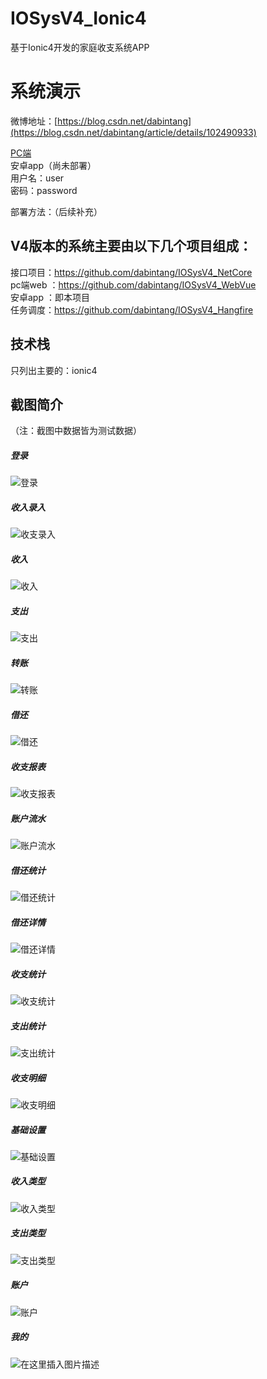 # IOSysV4_Ionic4
基于Ionic4开发的家庭收支系统APP

# 系统演示 
微博地址：[https://blog.csdn.net/dabintang](https://blog.csdn.net/dabintang/article/details/102490933)   

[PC端](http://172.81.235.6:20002)  
安卓app（尚未部署）  
用户名：user  
密码：password  

部署方法：（后续补充）  

## V4版本的系统主要由以下几个项目组成：  
接口项目：https://github.com/dabintang/IOSysV4_NetCore   
pc端web ：https://github.com/dabintang/IOSysV4_WebVue  
安卓app ：即本项目  
任务调度：https://github.com/dabintang/IOSysV4_Hangfire   

## 技术栈  
只列出主要的：ionic4  

## 截图简介  
（注：截图中数据皆为测试数据）  
##### 登录
![登录](https://img-blog.csdnimg.cn/20191010215528901.png?x-oss-process=image/watermark,type_ZmFuZ3poZW5naGVpdGk,shadow_10,text_aHR0cHM6Ly9ibG9nLmNzZG4ubmV0L2RhYmludGFuZw==,size_16,color_FFFFFF,t_70)
##### 收入录入
![收支录入](https://img-blog.csdnimg.cn/20191010215602469.png?x-oss-process=image/watermark,type_ZmFuZ3poZW5naGVpdGk,shadow_10,text_aHR0cHM6Ly9ibG9nLmNzZG4ubmV0L2RhYmludGFuZw==,size_16,color_FFFFFF,t_70)
##### 收入
![收入](https://img-blog.csdnimg.cn/20191010215634453.png?x-oss-process=image/watermark,type_ZmFuZ3poZW5naGVpdGk,shadow_10,text_aHR0cHM6Ly9ibG9nLmNzZG4ubmV0L2RhYmludGFuZw==,size_16,color_FFFFFF,t_70)
##### 支出
![支出](https://img-blog.csdnimg.cn/20191010215654178.png?x-oss-process=image/watermark,type_ZmFuZ3poZW5naGVpdGk,shadow_10,text_aHR0cHM6Ly9ibG9nLmNzZG4ubmV0L2RhYmludGFuZw==,size_16,color_FFFFFF,t_70)
##### 转账
![转账](https://img-blog.csdnimg.cn/20191010215721622.png?x-oss-process=image/watermark,type_ZmFuZ3poZW5naGVpdGk,shadow_10,text_aHR0cHM6Ly9ibG9nLmNzZG4ubmV0L2RhYmludGFuZw==,size_16,color_FFFFFF,t_70)
##### 借还
![借还](https://img-blog.csdnimg.cn/20191010215739133.png?x-oss-process=image/watermark,type_ZmFuZ3poZW5naGVpdGk,shadow_10,text_aHR0cHM6Ly9ibG9nLmNzZG4ubmV0L2RhYmludGFuZw==,size_16,color_FFFFFF,t_70)
##### 收支报表
![收支报表](https://img-blog.csdnimg.cn/20191010215757579.png?x-oss-process=image/watermark,type_ZmFuZ3poZW5naGVpdGk,shadow_10,text_aHR0cHM6Ly9ibG9nLmNzZG4ubmV0L2RhYmludGFuZw==,size_16,color_FFFFFF,t_70)
##### 账户流水
![账户流水](https://img-blog.csdnimg.cn/20191010215815800.png?x-oss-process=image/watermark,type_ZmFuZ3poZW5naGVpdGk,shadow_10,text_aHR0cHM6Ly9ibG9nLmNzZG4ubmV0L2RhYmludGFuZw==,size_16,color_FFFFFF,t_70)
##### 借还统计
![借还统计](https://img-blog.csdnimg.cn/20191010215842352.png?x-oss-process=image/watermark,type_ZmFuZ3poZW5naGVpdGk,shadow_10,text_aHR0cHM6Ly9ibG9nLmNzZG4ubmV0L2RhYmludGFuZw==,size_16,color_FFFFFF,t_70)
##### 借还详情
![借还详情](https://img-blog.csdnimg.cn/20191010215901876.png?x-oss-process=image/watermark,type_ZmFuZ3poZW5naGVpdGk,shadow_10,text_aHR0cHM6Ly9ibG9nLmNzZG4ubmV0L2RhYmludGFuZw==,size_16,color_FFFFFF,t_70)
##### 收支统计
![收支统计](https://img-blog.csdnimg.cn/2019101021592261.png?x-oss-process=image/watermark,type_ZmFuZ3poZW5naGVpdGk,shadow_10,text_aHR0cHM6Ly9ibG9nLmNzZG4ubmV0L2RhYmludGFuZw==,size_16,color_FFFFFF,t_70)
##### 支出统计
![支出统计](https://img-blog.csdnimg.cn/20191010215942449.png?x-oss-process=image/watermark,type_ZmFuZ3poZW5naGVpdGk,shadow_10,text_aHR0cHM6Ly9ibG9nLmNzZG4ubmV0L2RhYmludGFuZw==,size_16,color_FFFFFF,t_70)
##### 收支明细
![收支明细](https://img-blog.csdnimg.cn/20191010220011492.png?x-oss-process=image/watermark,type_ZmFuZ3poZW5naGVpdGk,shadow_10,text_aHR0cHM6Ly9ibG9nLmNzZG4ubmV0L2RhYmludGFuZw==,size_16,color_FFFFFF,t_70)
##### 基础设置
![基础设置](https://img-blog.csdnimg.cn/20191010220043836.png?x-oss-process=image/watermark,type_ZmFuZ3poZW5naGVpdGk,shadow_10,text_aHR0cHM6Ly9ibG9nLmNzZG4ubmV0L2RhYmludGFuZw==,size_16,color_FFFFFF,t_70)
##### 收入类型
![收入类型](https://img-blog.csdnimg.cn/20191010220105231.png?x-oss-process=image/watermark,type_ZmFuZ3poZW5naGVpdGk,shadow_10,text_aHR0cHM6Ly9ibG9nLmNzZG4ubmV0L2RhYmludGFuZw==,size_16,color_FFFFFF,t_70)
##### 支出类型
![支出类型](https://img-blog.csdnimg.cn/20191010220124709.png?x-oss-process=image/watermark,type_ZmFuZ3poZW5naGVpdGk,shadow_10,text_aHR0cHM6Ly9ibG9nLmNzZG4ubmV0L2RhYmludGFuZw==,size_16,color_FFFFFF,t_70)
##### 账户
![账户](https://img-blog.csdnimg.cn/20191010220142978.png?x-oss-process=image/watermark,type_ZmFuZ3poZW5naGVpdGk,shadow_10,text_aHR0cHM6Ly9ibG9nLmNzZG4ubmV0L2RhYmludGFuZw==,size_16,color_FFFFFF,t_70)
##### 我的
![在这里插入图片描述](https://img-blog.csdnimg.cn/20191010220159992.png?x-oss-process=image/watermark,type_ZmFuZ3poZW5naGVpdGk,shadow_10,text_aHR0cHM6Ly9ibG9nLmNzZG4ubmV0L2RhYmludGFuZw==,size_16,color_FFFFFF,t_70)
